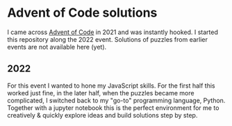 # Advent of Code solutions 

I came across [Advent of Code](https://adventofcode.com) in 2021 and was instantly hooked. I started this repository along the 2022 event. Solutions of puzzles from earlier events are not available here (yet).

## 2022
For this event I wanted to hone my JavaScript skills. For the first half this worked just fine, in the later half, when the puzzles became more complicated, I switched back to my "go-to" programming language, Python. Together with a jupyter notebook this is the perfect environment for me to creatively & quickly explore ideas and build solutions step by step.
